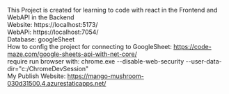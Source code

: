 This Project is created for learning to code with react in the Frontend and WebAPI in the Backend<br />
Website: https://localhost:5173/<br />
WebAPi:  https://localhost:7054/<br />
Database: googleSheet<br />
How to config the project for connecting to GoogleSheet: https://code-maze.com/google-sheets-api-with-net-core/ <br />
require run browser with: chrome.exe --disable-web-security --user-data-dir="c:/ChromeDevSession"<br />
My Publish Website: https://mango-mushroom-030d31500.4.azurestaticapps.net/
